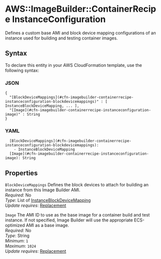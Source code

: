 # AWS::ImageBuilder::ContainerRecipe InstanceConfiguration<a name="aws-properties-imagebuilder-containerrecipe-instanceconfiguration"></a>

Defines a custom base AMI and block device mapping configurations of an instance used for building and testing container images\.

## Syntax<a name="aws-properties-imagebuilder-containerrecipe-instanceconfiguration-syntax"></a>

To declare this entity in your AWS CloudFormation template, use the following syntax:

### JSON<a name="aws-properties-imagebuilder-containerrecipe-instanceconfiguration-syntax.json"></a>

```
{
  "[BlockDeviceMappings](#cfn-imagebuilder-containerrecipe-instanceconfiguration-blockdevicemappings)" : [ InstanceBlockDeviceMapping, ... ],
  "[Image](#cfn-imagebuilder-containerrecipe-instanceconfiguration-image)" : String
}
```

### YAML<a name="aws-properties-imagebuilder-containerrecipe-instanceconfiguration-syntax.yaml"></a>

```
  [BlockDeviceMappings](#cfn-imagebuilder-containerrecipe-instanceconfiguration-blockdevicemappings):
    - InstanceBlockDeviceMapping
  [Image](#cfn-imagebuilder-containerrecipe-instanceconfiguration-image): String
```

## Properties<a name="aws-properties-imagebuilder-containerrecipe-instanceconfiguration-properties"></a>

`BlockDeviceMappings` <a name="cfn-imagebuilder-containerrecipe-instanceconfiguration-blockdevicemappings"></a>
Defines the block devices to attach for building an instance from this Image Builder AMI\.  
_Required_: No  
_Type_: List of [InstanceBlockDeviceMapping](aws-properties-imagebuilder-containerrecipe-instanceblockdevicemapping.md)  
_Update requires_: [Replacement](https://docs.aws.amazon.com/AWSCloudFormation/latest/UserGuide/using-cfn-updating-stacks-update-behaviors.html#update-replacement)

`Image` <a name="cfn-imagebuilder-containerrecipe-instanceconfiguration-image"></a>
The AMI ID to use as the base image for a container build and test instance\. If not specified, Image Builder will use the appropriate ECS\-optimized AMI as a base image\.  
_Required_: No  
_Type_: String  
_Minimum_: `1`  
_Maximum_: `1024`  
_Update requires_: [Replacement](https://docs.aws.amazon.com/AWSCloudFormation/latest/UserGuide/using-cfn-updating-stacks-update-behaviors.html#update-replacement)
